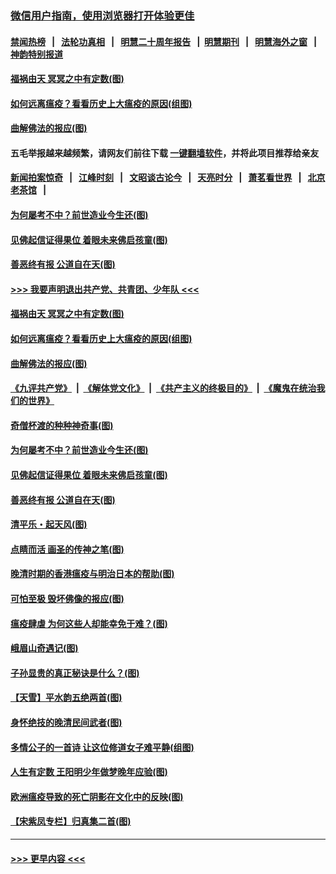 ### [微信用户指南，使用浏览器打开体验更佳](https://github.com/gfw-breaker/banned-news1/blob/master/indexes/wechat-guide.md?t=0)
#### [禁闻热榜](热点新闻.md?t=0)  &nbsp;&nbsp;|&nbsp;&nbsp; [法轮功真相](https://github.com/gfw-breaker/truth/blob/master/README.md?t=0) &nbsp;&nbsp;|&nbsp;&nbsp; [明慧二十周年报告](https://github.com/gfw-breaker/mh-reports/blob/master/README.md?t=0) &nbsp;&nbsp;|&nbsp;&nbsp;[明慧期刊](https://github.com/gfw-breaker/mh-qikan) &nbsp;&nbsp;|&nbsp;&nbsp; [明慧海外之窗](https://github.com/gfw-breaker/mh-news/blob/master/README.md?t=0) &nbsp;&nbsp;|&nbsp;&nbsp; [神韵特别报道](https://github.com/gfw-breaker/mh-news/blob/master/shenyun.md?t=0)
#### [福祸由天 冥冥之中有定数(图)](../pages/p7/921585.md?t=02080155) 
#### [如何远离瘟疫？看看历史上大瘟疫的原因(组图)](../pages/p7/921717.md?t=02080155) 
#### [曲解佛法的报应(图)](../pages/p7/921438.md?t=02080155) 
#### 五毛举报越来越频繁，请网友们前往下载 [一键翻墙软件](https://github.com/gfw-breaker/ssr-accounts)，并将此项目推荐给亲友
#### [新闻拍案惊奇](https://github.com/gfw-breaker/banned-news1/blob/master/pages/link4.md) &nbsp;&nbsp;|&nbsp;&nbsp; [江峰时刻](https://github.com/gfw-breaker/banned-news1/blob/master/pages/link4.md) &nbsp;&nbsp;|&nbsp;&nbsp; [文昭谈古论今](https://github.com/gfw-breaker/banned-news1/blob/master/pages/link4.md) &nbsp;&nbsp;|&nbsp;&nbsp; [天亮时分](https://github.com/gfw-breaker/banned-news1/blob/master/pages/link4.md) &nbsp;&nbsp;|&nbsp;&nbsp; [萧茗看世界](https://github.com/gfw-breaker/banned-news1/blob/master/pages/link4.md) &nbsp;&nbsp;|&nbsp;&nbsp; [北京老茶馆](https://github.com/gfw-breaker/banned-news1/blob/master/pages/link4.md) &nbsp;&nbsp;|&nbsp;&nbsp; 
#### [为何屡考不中？前世造业今生还(图)](../pages/p7/921584.md?t=02080155) 
#### [见佛起信证得果位 着眼未来佛启孩童(图)](../pages/p7/921596.md?t=02080155) 
#### [善恶终有报 公道自在天(图)](../pages/p7/921441.md?t=02080155) 
#### [>>> 我要声明退出共产党、共青团、少年队 <<<](https://github.com/begood0513/goodnews/blob/master/quit/letter.md) 
#### [福祸由天 冥冥之中有定数(图)](../pages/p7/921585.md?t=02080155) 
#### [如何远离瘟疫？看看历史上大瘟疫的原因(组图)](../pages/p7/921717.md?t=02080155) 
#### [曲解佛法的报应(图)](../pages/p7/921438.md?t=02080155) 
#### [《九评共产党》](https://github.com/begood0513/9ping.md/blob/master/README.md) &nbsp;|&nbsp; [《解体党文化》](../../../../jtdwh.md/blob/master/README.md)  &nbsp;|&nbsp; [《共产主义的终极目的》](../../../../gczydzjmd.md/blob/master/README.md) &nbsp;|&nbsp; [《魔鬼在统治我们的世界》](../../../../mgztzwmdsj.md/blob/master/README.md) 
#### [奇僧杯渡的种种神奇事(图)](../pages/p7/921776.md?t=02080155) 
#### [为何屡考不中？前世造业今生还(图)](../pages/p7/921584.md?t=02080155) 
#### [见佛起信证得果位 着眼未来佛启孩童(图)](../pages/p7/921596.md?t=02080155) 
#### [善恶终有报 公道自在天(图)](../pages/p7/921441.md?t=02080155) 
#### [清平乐・起天风(图)](../pages/p7/921607.md?t=02080155) 
#### [点睛而活 画圣的传神之笔(图)](../pages/p7/921583.md?t=02080155) 
#### [晚清时期的香港瘟疫与明治日本的帮助(图)](../pages/p7/921674.md?t=02080155) 
#### [可怕至极 毁坏佛像的报应(图)](../pages/p7/921437.md?t=02080155) 
#### [瘟疫肆虐 为何这些人却能幸免于难？(图)](../pages/p7/921768.md?t=02080155) 
#### [峨眉山奇遇记(图)](../pages/p7/921442.md?t=02080155) 
#### [子孙显贵的真正秘诀是什么？(图)](../pages/p7/921334.md?t=02080155) 
#### [【天雪】平水韵五绝两首(图)](../pages/p7/921604.md?t=02080155) 
#### [身怀绝技的晚清民间武者(图)](../pages/p7/921488.md?t=02080155) 
#### [多情公子的一首诗 让这位修道女子难平静(组图)](../pages/p7/886851.md?t=02080155) 
#### [人生有定数 王阳明少年做梦晚年应验(图)](../pages/p7/921608.md?t=02080155) 
#### [欧洲瘟疫导致的死亡阴影在文化中的反映(图)](../pages/p7/921313.md?t=02080155) 
#### [【宋紫凤专栏】归真集二首(图)](../pages/p7/921582.md?t=02080155) 

----
#### [ >>> 更早内容 <<< ](../indexes/p7-earlier.md)
